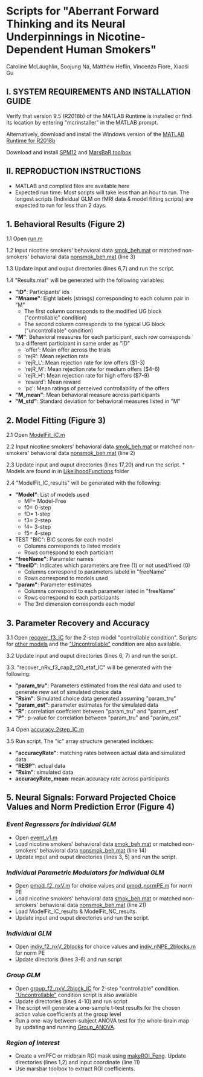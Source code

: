 # Scripts for "Aberrant Forward Thinking and its Neural Underpinnings in Nicotine-Dependent Human Smokers" 

Caroline McLaughlin, Soojung Na, Matthew Heflin, Vincenzo Fiore, Xiaosi Gu

## I. SYSTEM REQUIREMENTS AND INSTALLATION GUIDE

Verify that version 9.5 (R2018b) of the MATLAB Runtime is installed or find its location by entering "mcrinstaller" in the MATLAB prompt.  

Alternatively, download and install the Windows version of the [MATLAB Runtime for R2018b](http://www.mathworks.com/products/compiler/mcr/index.html)

Download and install [SPM12](https://www.fil.ion.ucl.ac.uk/spm/software/download/) and [MarsBaR toolbox](https://marsbar-toolbox.github.io/)

## II. REPRODUCTION INSTRUCTIONS 

* MATLAB and complied files are available here 
* Expected run time: Most scripts will take less than an hour to run. The longest scripts (Individual GLM on fMRI data & model fitting scripts) are expected to run for less than 2 days. 

## 1. Behavioral Results (Figure 2)
1.1 Open [run.m](https://github.com/caromc03/Smoker-s-Forward-Thinking/blob/main/Behavioral/run.m)

1.2 Input nicotine smokers' behavioral data [smok_beh.mat](https://github.com/caromc03/Smoker-s-Forward-Thinking/blob/main/Data/smok_beh.mat) or matched non-smokers' behavioral data [nonsmok_beh.mat](https://github.com/caromc03/Smoker-s-Forward-Thinking/blob/main/Data/nonsmok_beh.mat) (line 3)

1.3 Update input and ouput directories (lines 6,7) and run the script. 

1.4 "Results.mat" will be generated with the following variables:
* **"ID"**: Participants' ids 
* **"Mname"**: Eight labels (strings) corresponding to each column pair in "M"
    * The first column corresponds to the modified UG block ("controllable" condition) 
    * The second column corresponds to the typical UG block ("uncontrollable" condition) 
* **"M"**: Behavioral measures for each participant, each row corresponds to a different participant in same order as "ID" 
    * 'offer': Mean offer across the trials 
    * 'rejR': Mean rejection rate
    * 'rejR_L': Mean rejection rate for low offers ($1-3)
    * 'rejR_M': Mean rejection rate for medium offers ($4-6)
    * 'rejR_H': Mean rejection rate for high offers ($7-9)
    * 'reward': Mean reward
    * 'pc': Mean ratings of perceived controllability of the offers
* **"M_mean"**: Mean behavioral measure across participants
* **"M_std"**: Standard deviation for behavioral measures listed in "M" 
            
## 2. Model Fitting (Figure 3) 
 2.1 Open [ModelFit_IC.m](https://github.com/caromc03/Smoker-s-Forward-Thinking/blob/main/Model/ModelFit_IC.m) 
 
 2.2 Input nicotine smokers' behavioral data [smok_beh.mat](https://github.com/caromc03/Smoker-s-Forward-Thinking/blob/main/Data/smok_beh.mat) or matched non-smokers' behavioral data [nonsmok_beh.mat](https://github.com/caromc03/Smoker-s-Forward-Thinking/blob/main/Data/nonsmok_beh.mat) (line 2)
 
 2.3 Update input and ouput directories (lines 17,20) and run the script. 
    * Models are found in in [LikelihoodFunctions](https://github.com/caromc03/Smoker-s-Forward-Thinking/tree/main/Model/LikelihoodFunctions) folder  
 
 2.4 "ModelFit_IC_results" will be generated with the following: 
* **"Model"**: List of models used 
    * MF= Model-Free
    * f0= 0-step 
    * fD= 1-step
    * f3= 2-step
    * f4= 3-step
    * f5= 4-step
* TEST "BIC": BIC scores for each model 
    * Columns corresponds to listed models 
    * Rows correspond to each particiant		
* **"freeName"**: Parameter names
* **"freeID"**: Indicates which parameters are free (1) or not used/fixed (0)
    * Columns correspond to parameters labeld in "freeName"
    * Rows correspond to models used 		
* **"param"**: Parameter estimates
    * Columns correspond to each parameter listed in "freeName"
    * Rows correspond to each participants
    * The 3rd dimension corresponds each model
            
## 3. Parameter Recovery and Accuracy 
3.1 Open [recover_f3_IC](https://github.com/caromc03/Smoker-s-Forward-Thinking/blob/main/Model/Model%20Recovery/recover_MF_IC.m) for the 2-step model "controllable condition". Scripts for [other models](https://github.com/caromc03/Smoker-s-Forward-Thinking/tree/main/Model/Model%20Recovery) and the ["Uncontrollable"](https://github.com/caromc03/Smoker-s-Forward-Thinking/tree/main/Model/Model%20Recovery/Uncontrollable) condition are also available.  

3.2 Update input and ouput directories (lines 6, 7) and run the script.

3.3. "recover_nRv_f3_cap2_t20_etaf_IC" will be generated with the following: 
* **"param_tru"**: Parameters estimated from the real data and used to generate new set of simulated choice data 		
* **"Rsim"**: Simulated choice data generated assuming "param_tru"
* **"param_est"**: parameter estimates for the simulated data
* **"R"**: correlation coeffcient between "param_tru" and "param_est"
* **"P"**: p-value for correlation between "param_tru" and "param_est"

3.4 Open [accuracy_2step_IC.m](https://github.com/caromc03/Smoker-s-Forward-Thinking/blob/main/Model/Accuracy/accuracy_2step_IC.m) 

3.5 Run script. The "ic" array structure generated incldues: 
* **"accuracyRate"**: matching rates between actual data and simulated data
* **"RESP"**: actual data 
* **"Rsim"**: simulated data 
* **accuracyRate_mean**: mean accuracy rate across participants  

## 5. Neural Signals: Forward Projected Choice Values and Norm Prediction Error (Figure 4)
### *Event Regressors for Individual GLM*  
* Open [event_v1.m](https://github.com/caromc03/Smoker-s-Forward-Thinking/blob/main/fMRI/event_v1.m) 
* Load nicotine smokers' behavioral data [smok_beh.mat](https://github.com/caromc03/Smoker-s-Forward-Thinking/blob/main/Data/smok_beh.mat) or matched non-smokers' behavioral data [nonsmok_beh.mat](https://github.com/caromc03/Smoker-s-Forward-Thinking/blob/main/Data/nonsmok_beh.mat) (line 14) 
* Update input and ouput directories (lines 3, 5) and run the script. 

### *Individual Parametric Modulators for Individual GLM* 
* Open [pmod_f2_nxV.m](https://github.com/caromc03/Smoker-s-Forward-Thinking/blob/main/fMRI/pmod_f2_nxV.m) for choice values and [pmod_normPE.m](https://github.com/caromc03/Smoker-s-Forward-Thinking/blob/main/fMRI/pmod_normPE.m) for norm PE
* Load nicotine smokers' behavioral data [smok_beh.mat](https://github.com/caromc03/Smoker-s-Forward-Thinking/blob/main/Data/smok_beh.mat) or matched non-smokers' behavioral data [nonsmok_beh.mat](https://github.com/caromc03/Smoker-s-Forward-Thinking/blob/main/Data/nonsmok_beh.mat) (line 21) 
* Load ModelFit_IC_results & ModelFit_NC_results.  
* Update input and ouput directories and run the script.

### *Individual GLM* 
* Open [indiv_f2_nxV_2blocks](https://github.com/caromc03/Smoker-s-Forward-Thinking/blob/main/fMRI/indiv_f2_nxV_2blocks.m) for choice values and [indiv_nNPE_2blocks.m](https://github.com/caromc03/Smoker-s-Forward-Thinking/blob/main/fMRI/indiv_nNPE_2blocks.m) for norm PE 
* Update directoris (lines 3-6) and run script  

### *Group GLM* 
* Open [group_f2_nxV_2block_IC](https://github.com/caromc03/Smoker-s-Forward-Thinking/blob/main/fMRI/group_f2_nxV_2blocks_IC.m) for 2-step "controllable" condition. ["Uncontrollable"](https://github.com/caromc03/Smoker-s-Forward-Thinking/blob/main/fMRI/group_f2_nxV_2blocks_NC.m) condition script is also available
* Update directories (lines 4-10) and run script 
* The script will generate a one-sample t-test results for the chosen action value coefficients at the group level
* Run a one-way between-subject ANOVA test for the whole-brain map by updating and running [Group_ANOVA](https://github.com/caromc03/Smoker-s-Forward-Thinking/blob/main/fMRI/Group_ANOVA.m). 

### *Region of Interest* 
* Create a vmPFC or midbrain ROI mask using [makeROI_Feng](https://github.com/caromc03/Smoker-s-Forward-Thinking/blob/main/fMRI/makeROI_Feng.m). Update directories (lines 1,2) and input coordinate (line 11)
* Use marsbar toolbox to extract ROI coefficients. 
            